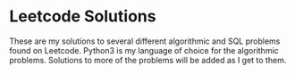# Leetcode Solutions
These are my solutions to several different algorithmic and SQL problems found on Leetcode. Python3 is my language of choice
for the algorithmic problems. Solutions to more of the problems will be added as I get to them.

